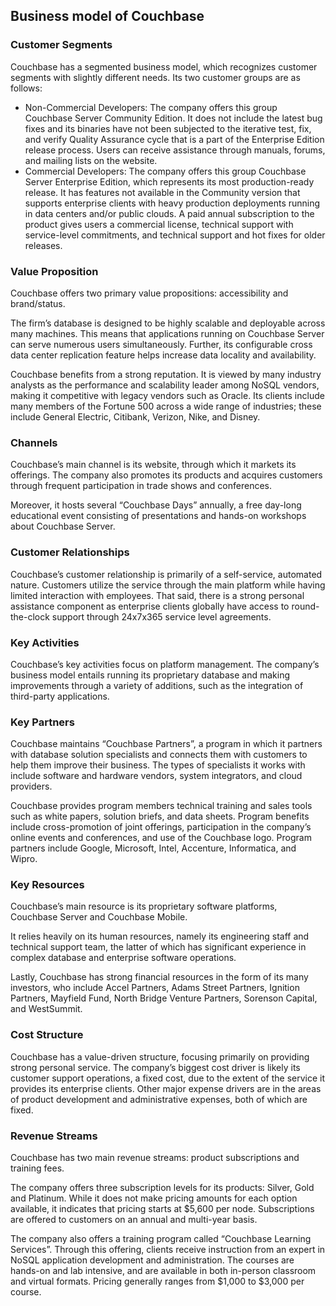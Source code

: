 Business model of Couchbase
---------------------------

 ### Customer Segments

 Couchbase has a segmented business model, which recognizes customer segments with slightly different needs. Its two customer groups are as follows:

  * Non-Commercial Developers: The company offers this group Couchbase Server Community Edition. It does not include the latest bug fixes and its binaries have not been subjected to the iterative test, fix, and verify Quality Assurance cycle that is a part of the Enterprise Edition release process. Users can receive assistance through manuals, forums, and mailing lists on the website.
 * Commercial Developers: The company offers this group Couchbase Server Enterprise Edition, which represents its most production-ready release. It has features not available in the Community version that supports enterprise clients with heavy production deployments running in data centers and/or public clouds. A paid annual subscription to the product gives users a commercial license, technical support with service-level commitments, and technical support and hot fixes for older releases.
  ### Value Proposition

 Couchbase offers two primary value propositions: accessibility and brand/status.

 The firm’s database is designed to be highly scalable and deployable across many machines. This means that applications running on Couchbase Server can serve numerous users simultaneously. Further, its configurable cross data center replication feature helps increase data locality and availability.

 Couchbase benefits from a strong reputation. It is viewed by many industry analysts as the performance and scalability leader among NoSQL vendors, making it competitive with legacy vendors such as Oracle. Its clients include many members of the Fortune 500 across a wide range of industries; these include General Electric, Citibank, Verizon, Nike, and Disney.

 ### Channels

 Couchbase’s main channel is its website, through which it markets its offerings. The company also promotes its products and acquires customers through frequent participation in trade shows and conferences.

 Moreover, it hosts several “Couchbase Days” annually, a free day-long educational event consisting of presentations and hands-on workshops about Couchbase Server.

 ### Customer Relationships

 Couchbase’s customer relationship is primarily of a self-service, automated nature. Customers utilize the service through the main platform while having limited interaction with employees. That said, there is a strong personal assistance component as enterprise clients globally have access to round-the-clock support through 24x7x365 service level agreements.

 ### Key Activities

 Couchbase’s key activities focus on platform management. The company’s business model entails running its proprietary database and making improvements through a variety of additions, such as the integration of third-party applications.

 ### Key Partners

 Couchbase maintains “Couchbase Partners”, a program in which it partners with database solution specialists and connects them with customers to help them improve their business. The types of specialists it works with include software and hardware vendors, system integrators, and cloud providers.

 Couchbase provides program members technical training and sales tools such as white papers, solution briefs, and data sheets. Program benefits include cross-promotion of joint offerings, participation in the company’s online events and conferences, and use of the Couchbase logo. Program partners include Google, Microsoft, Intel, Accenture, Informatica, and Wipro.

 ### Key Resources

 Couchbase’s main resource is its proprietary software platforms, Couchbase Server and Couchbase Mobile.

 It relies heavily on its human resources, namely its engineering staff and technical support team, the latter of which has significant experience in complex database and enterprise software operations.

 Lastly, Couchbase has strong financial resources in the form of its many investors, who include Accel Partners, Adams Street Partners, Ignition Partners, Mayfield Fund, North Bridge Venture Partners, Sorenson Capital, and WestSummit.

 ### Cost Structure

 Couchbase has a value-driven structure, focusing primarily on providing strong personal service. The company’s biggest cost driver is likely its customer support operations, a fixed cost, due to the extent of the service it provides its enterprise clients. Other major expense drivers are in the areas of product development and administrative expenses, both of which are fixed.

 ### Revenue Streams

 Couchbase has two main revenue streams: product subscriptions and training fees.

 The company offers three subscription levels for its products: Silver, Gold and Platinum. While it does not make pricing amounts for each option available, it indicates that pricing starts at $5,600 per node. Subscriptions are offered to customers on an annual and multi-year basis.

 The company also offers a training program called “Couchbase Learning Services”. Through this offering, clients receive instruction from an expert in NoSQL application development and administration. The courses are hands-on and lab intensive, and are available in both in-person classroom and virtual formats. Pricing generally ranges from $1,000 to $3,000 per course.